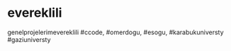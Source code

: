 # evereklili
genelprojelerimevereklili
#ccode,
#omerdogu,
#esogu, 
#karabukuniversty
#gaziuniversty

